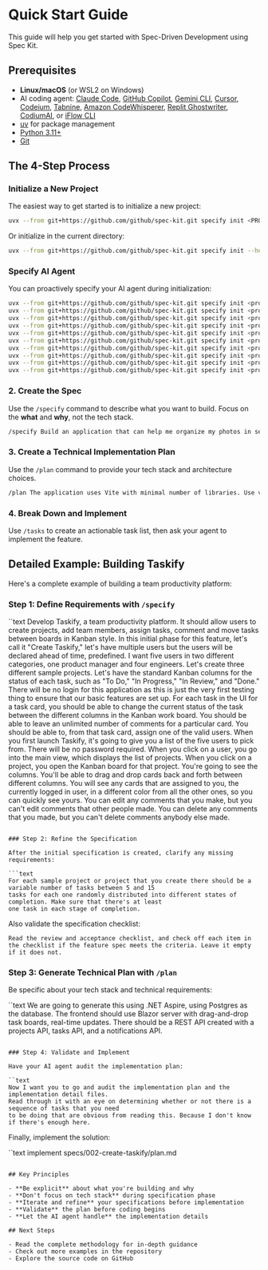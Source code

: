 # Quick Start Guide

This guide will help you get started with Spec-Driven Development using Spec Kit.

## Prerequisites

- **Linux/macOS** (or WSL2 on Windows)
- AI coding agent: [Claude Code](https://www.anthropic.com/claude-code), [GitHub Copilot](https://code.visualstudio.com/), [Gemini CLI](https://github.com/google-gemini/gemini-cli), [Cursor](https://cursor.sh), [Codeium](https://codeium.com), [Tabnine](https://tabnine.com), [Amazon CodeWhisperer](https://aws.amazon.com/codewhisperer/), [Replit Ghostwriter](https://replit.com/site/ghostwriter), [CodiumAI](https://www.codium.ai), or [iFlow CLI](https://platform.iflow.cn/cli/install)
- [uv](https://docs.astral.sh/uv/) for package management
- [Python 3.11+](https://www.python.org/downloads/)
- [Git](https://git-scm.com/downloads)

## The 4-Step Process

### Initialize a New Project

The easiest way to get started is to initialize a new project:

```bash
uvx --from git+https://github.com/github/spec-kit.git specify init <PROJECT_NAME>
```

Or initialize in the current directory:

```bash
uvx --from git+https://github.com/github/spec-kit.git specify init --here
```

### Specify AI Agent

You can proactively specify your AI agent during initialization:

```bash
uvx --from git+https://github.com/github/spec-kit.git specify init <project_name> --ai claude
uvx --from git+https://github.com/github/spec-kit.git specify init <project_name> --ai gemini
uvx --from git+https://github.com/github/spec-kit.git specify init <project_name> --ai copilot
uvx --from git+https://github.com/github/spec-kit.git specify init <project_name> --ai cursor
uvx --from git+https://github.com/github/spec-kit.git specify init <project_name> --ai codeium
uvx --from git+https://github.com/github/spec-kit.git specify init <project_name> --ai tabnine
uvx --from git+https://github.com/github/spec-kit.git specify init <project_name> --ai codewhisperer
uvx --from git+https://github.com/github/spec-kit.git specify init <project_name> --ai ghostwriter
uvx --from git+https://github.com/github/spec-kit.git specify init <project_name> --ai codium
uvx --from git+https://github.com/github/spec-kit.git specify init <project_name> --ai iflow
```

### 2. Create the Spec

Use the `/specify` command to describe what you want to build. Focus on the **what** and **why**, not the tech stack.

```bash
/specify Build an application that can help me organize my photos in separate photo albums. Albums are grouped by date and can be re-organized by dragging and dropping on the main page. Albums are never in other nested albums. Within each album, photos are previewed in a tile-like interface.
```

### 3. Create a Technical Implementation Plan

Use the `/plan` command to provide your tech stack and architecture choices.

```bash
/plan The application uses Vite with minimal number of libraries. Use vanilla HTML, CSS, and JavaScript as much as possible. Images are not uploaded anywhere and metadata is stored in a local SQLite database.
```

### 4. Break Down and Implement

Use `/tasks` to create an actionable task list, then ask your agent to implement the feature.

## Detailed Example: Building Taskify

Here's a complete example of building a team productivity platform:

### Step 1: Define Requirements with `/specify`

``text
Develop Taskify, a team productivity platform. It should allow users to create projects, add team members,
assign tasks, comment and move tasks between boards in Kanban style. In this initial phase for this feature,
let's call it "Create Taskify," let's have multiple users but the users will be declared ahead of time, predefined.
I want five users in two different categories, one product manager and four engineers. Let's create three
different sample projects. Let's have the standard Kanban columns for the status of each task, such as "To Do,"
"In Progress," "In Review," and "Done." There will be no login for this application as this is just the very
first testing thing to ensure that our basic features are set up. For each task in the UI for a task card,
you should be able to change the current status of the task between the different columns in the Kanban work board.
You should be able to leave an unlimited number of comments for a particular card. You should be able to, from that task
card, assign one of the valid users. When you first launch Taskify, it's going to give you a list of the five users to pick
from. There will be no password required. When you click on a user, you go into the main view, which displays the list of
projects. When you click on a project, you open the Kanban board for that project. You're going to see the columns.
You'll be able to drag and drop cards back and forth between different columns. You will see any cards that are
assigned to you, the currently logged in user, in a different color from all the other ones, so you can quickly
see yours. You can edit any comments that you make, but you can't edit comments that other people made. You can
delete any comments that you made, but you can't delete comments anybody else made.
```

### Step 2: Refine the Specification

After the initial specification is created, clarify any missing requirements:

```text
For each sample project or project that you create there should be a variable number of tasks between 5 and 15
tasks for each one randomly distributed into different states of completion. Make sure that there's at least
one task in each stage of completion.
```

Also validate the specification checklist:

```text
Read the review and acceptance checklist, and check off each item in the checklist if the feature spec meets the criteria. Leave it empty if it does not.
```

### Step 3: Generate Technical Plan with `/plan`

Be specific about your tech stack and technical requirements:

``text
We are going to generate this using .NET Aspire, using Postgres as the database. The frontend should use
Blazor server with drag-and-drop task boards, real-time updates. There should be a REST API created with a projects API,
tasks API, and a notifications API.
```

### Step 4: Validate and Implement

Have your AI agent audit the implementation plan:

``text
Now I want you to go and audit the implementation plan and the implementation detail files.
Read through it with an eye on determining whether or not there is a sequence of tasks that you need
to be doing that are obvious from reading this. Because I don't know if there's enough here.
```

Finally, implement the solution:

``text
implement specs/002-create-taskify/plan.md
```

## Key Principles

- **Be explicit** about what you're building and why
- **Don't focus on tech stack** during specification phase
- **Iterate and refine** your specifications before implementation
- **Validate** the plan before coding begins
- **Let the AI agent handle** the implementation details

## Next Steps

- Read the complete methodology for in-depth guidance
- Check out more examples in the repository
- Explore the source code on GitHub
